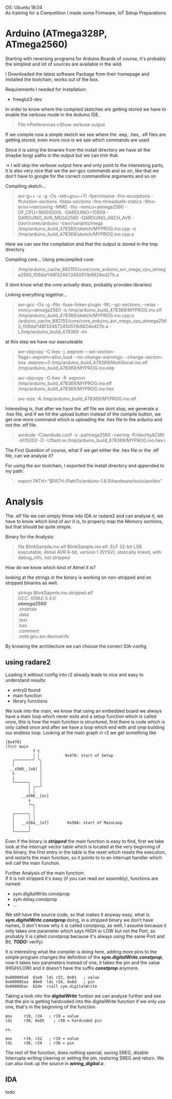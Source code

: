 
OS: Ubuntu 18.04<br/>
As training for a Competition I made some Firmware, IoT Setup Preparations

# Arduino (ATmega328P, ATmega2560)

Starting with reversing programs for Arduino Boards of course, it's probably the
simplest and lot of sources are available in the wild.

I Downloaded the latest software Package from their homepage and installed the 
toolchain, works out of the box.

Requirements I needed for Installation:
  * freeglut3-dev

In order to know where the compiled sketches are getting stored we have to 
enable the verbose mode in the Arduino IDE.
  > File->Preferences->Show verbose output

If we compile now a simple sketch we see where the .eep, .hex, .elf files are
getting stored, even more nice is we see which commands are used

Since it is using the binaries from the install directory we have all the 
(maybe long) paths in the output but we can trim that.

-> I will skip the verbose output here and only point to the interesting parts,
   it is also very nice that we the avr-gcc commands and so on, like that we
   don't have to google for the correct commandline arguments and so on



Compiling sketch...
> avr-g++ -c -g -Os -std=gnu++11 -fpermissive -fno-exceptions -ffunction-sections -fdata-sections -fno-threadsafe-statics -Wno-error=narrowing -MMD -flto -mmcu=atmega2560 -DF_CPU=16000000L -DARDUINO=10809 -DARDUINO_AVR_MEGA2560 -DARDUINO_ARCH_AVR -I/avr/cores/arduino -I/avr/variants/mega /tmp/arduino_build_478369/sketch/MYPROG.ino.cpp -o /tmp/arduino_build_478369/sketch/MYPROG.ino.cpp.o

Here we can see the compilation and that the output is stored in the tmp directory


Compiling core...
Using precompiled core: 
> /tmp/arduino_cache_682155/core/core_arduino_avr_mega_cpu_atmega2560_f09daf148f324672450511b9824ed27b.a

(I dont know what the core actually does, probably provides libraries)

Linking everything together...
> avr-gcc -Os -g -flto -fuse-linker-plugin -Wl,--gc-sections,--relax -mmcu=atmega2560 -o /tmp/arduino_build_478369/MYPROG.ino.elf /tmp/arduino_build_478369/sketch/MYPROG.ino.cpp.o /arduino_cache_682155/core/core_arduino_avr_mega_cpu_atmega2560_f09daf148f324672450511b9824ed27b.a -L/tmp/arduino_build_478369 -lm

at this step we have our executeable

> avr-objcopy -O ihex -j .eeprom --set-section-flags=.eeprom=alloc,load --no-change-warnings --change-section-lma .eeprom=0 /tmp/arduino_build_478369/MultiSerial.ino.elf /tmp/arduino_build_478369/MYPROG.ino.eep

> avr-objcopy -O ihex -R .eeprom /tmp/arduino_build_478369/MYPROG.ino.elf /tmp/arduino_build_478369/MYPROG.ino.hex

> avr-size -A /tmp/arduino_build_478369/MYPROG.ino.elf


Interesting is, that after we have the .elf file we dont stop, we generate a 
.hex file, and if we hit the upload button instead of the compile button, we
get one more command which is uploading the .hex file to the arduino and 
not the .elf file.

> avrdude -C/avrdude.conf -v -patmega2560 -cwiring -P/dev/ttyACM0 -b115200 -D -Uflash:w:/tmp/arduino_build_478369/MYPROG.ino.hex:i


The First Question of course, what if we get either the .hex file or the .elf 
file, can we analyse it? 



For using the avr toolchain, I exported the install directory and appended to my path:
>export PATH="$PATH:/PathTo/arduino-1.8.9/hardware/tools/avr/bin"


# Analysis

The .elf file we can simply throw into IDA or radare2 and can analyse it, we 
have to know which kind of avr it is, to properly map the Memory sections, but
that should be quite simple.

Binary for the Analysis:

> file BlinkSample.ino.elf
> BlinkSample.ino.elf: ELF 32-bit LSB executable, Atmel AVR 8-bit, version 1 (SYSV), statically linked, with debug_info, not stripped

How do we know which kind of Atmel it is?

looking at the strings in the binary is working on non-stripped and on stripped
binaries as well.

> strings BlinkSapmle.ino.stripped.elf<br/>
> GCC: (GNU) 5.4.0<br/>
> ***atmega2560***<br/>
> .shstrtab<br/>
> .data<br/>
> .text<br/>
> .bss<br/>
> .comment<br/>
> .note.gnu.avr.deviceinfo<br/>

By knowing the architecture we can choose the correct IDA-config

## using radare2 

Loading it without config into r2 already leads to nice and easy to understand
results:

* entry0 found
* main function
* library functions 

We look into the main, we know that using an embedded board we always have a 
main loop which never exits and a setup function which is called once, this
is how the main function is structured, first there is code which is only 
called once and after we have a loop which end with and *rjmp* building our
endless loop. Looking at the main graph in r2 we get something like

``` 
[0x470]
(fcn) main
            f t 
            │ │           0x470: start of Setup 
   ╭────────╯ ╰╮
   │           │
  __x560__[ob] │
   v           │
   │           │
   ╰──────╮    │
          │ ╭──╯
          │ │ 
       __x586__[oc]
          v 
          ╰─╮ 
            │ 
   ╭──────╮ │ 
   │      │ │ 
   │   __x58a__[of]        0x58A: start of MainLoop
   │      │ 
   ╰──────╯
```

Even if the binary is ***stripped*** the main function is easy to find, first we take look at the interrupt vector table which is located at the very beginning of the binary, the first entry in the table is the reset which resets the execution, and restarts the main function, so it points to to an interrupt handler which will call the main function.


Further Analysis of the main function:<br>
If it is not stripped it's easy (if you can read avr assembly), functions are named:

* sym.digitalWrite.constprop
* sym.delay.constprop
* ...

We still have the source code, so that makes it anyway easy, what is ***sym.digitalWrite.constprop*** doing, in a stripped binary we don't have names, (I don't know why it is called constprop, as well,
I assume because it only takes one parameter which says HIGH or LOW but not the Port, so probably it is
called constprop because it's always using the same Port and Bit, ***TODO:*** verify)

It is interesting what the compiler is doing here, adding more pins to the simple program changes the definition of 
the ***sym.digitalWrite.constprop***, now it takes two parameters instead of one, it takes the pin and the value (HIGH/LOW) and it doesn't have the suffix ***constprop*** anymore. 

```
0x000005a8  61e0  ldi r22, 0x01   ; value
0x000005aa  8de0  ldi r24, 0x0d   ; pin
0x000005ac  62de  rcall sym.digitalWrite
```

Taking a look into the ***digitalWrite*** funtion we can analyse further and see that the pin is getting hardcoded into
the digitalWrite function if we only use one, that's in the beginning of the function.


```
mov     r19, r24   ; r19 = value
ldi     r30, 0xD5	 ; r30 = hardcoded pin 

vs.

mov     r19, r22   ; r19 = value
ldi     r30, r24   ; r30 = pin 
```

The rest of the function, does nothing special, saving SREG, disable Interrupts writing clearing or setting the pin,
restoring SREG and return. We can also look up the source in ***wiring_digital.c***.






## IDA
todo

